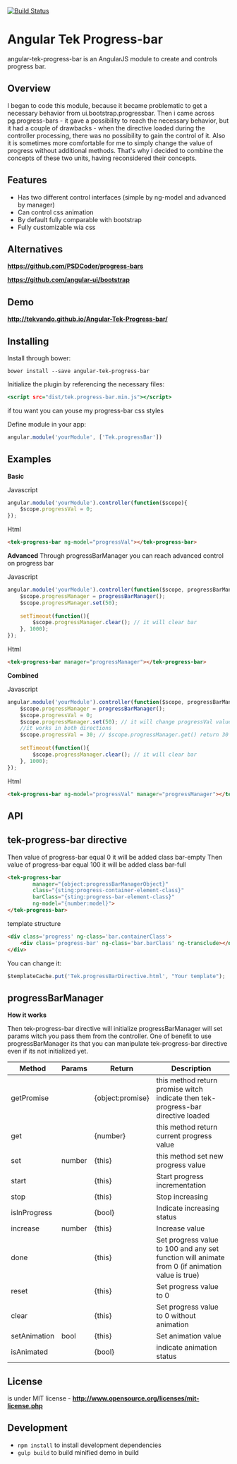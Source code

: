 [![Build Status](https://travis-ci.org/TekVanDo/Angular-Tek-Progress-bar.svg?branch=master)](https://travis-ci.org/TekVanDo/Angular-Tek-Progress-bar)

Angular Tek Progress-bar
==========================
angular-tek-progress-bar is an AngularJS module to create and controls progress bar.

## Overview
I began to code this module, because it became problematic to get a necessary behavior from ui.bootstrap.progressbar. 
Then i came across pg.progress-bars - it gave a possibility to reach the necessary behavior, 
but it had a couple of drawbacks - when the directive loaded during the controller processing, 
there was no possibility to gain the control of it.
Also it is sometimes more comfortable for me to simply change the value of progress without additional methods.
That's why i decided to combine the concepts of these two units, having reconsidered their concepts.

## Features

* Has two different control interfaces (simple by ng-model and advanced by manager)  
* Can control css animation
* By default fully comparable with bootstrap
* Fully customizable wia css


## Alternatives
**https://github.com/PSDCoder/progress-bars**

**https://github.com/angular-ui/bootstrap**

## Demo
**http://tekvando.github.io/Angular-Tek-Progress-bar/**
## Installing

Install through bower:
```
bower install --save angular-tek-progress-bar
```

Initialize the plugin by referencing the necessary files:

```htm
<script src="dist/tek.progress-bar.min.js"></script>
```

if tou want you can youse my progress-bar css styles 

Define module in your app:

```js
angular.module('yourModule', ['Tek.progressBar'])
```

## Examples

**Basic**

Javascript
```js
angular.module('yourModule').controller(function($scope){
	$scope.progressVal = 0;
});
```

Html

```html
<tek-progress-bar ng-model="progressVal"></tek-progress-bar>
```

**Advanced**
Through progressBarManager you can reach advanced control on progress bar

Javascript
```js
angular.module('yourModule').controller(function($scope, progressBarManager){
	$scope.progressManager = progressBarManager();
    $scope.progressManager.set(50);
    
    setTimeout(function(){
    	$scope.progressManager.clear(); // it will clear bar
    }, 1000);
});
```
Html
```html
<tek-progress-bar manager="progressManager"></tek-progress-bar>
```

**Combined**

Javascript
```js
angular.module('yourModule').controller(function($scope, progressBarManager){
	$scope.progressManager = progressBarManager(); 
    $scope.progressVal = 0;
    $scope.progressManager.set(50); // it will change progressVal value
    //it works in both directions
    $scope.progressVal = 30; // $scope.progressManager.get() return 30
    
    setTimeout(function(){
    	$scope.progressManager.clear(); // it will clear bar
    }, 1000);
});
```
Html
```html
<tek-progress-bar ng-model="progressVal" manager="progressManager"></tek-progress-bar>
```

## API

## tek-progress-bar directive

Then value of progress-bar equal 0 it will be added class bar-empty
Then value of progress-bar equal 100 it will be added class bar-full
```html
<tek-progress-bar
		manager="{object:progressBarManagerObject}"
		class="{sting:progress-container-element-class}"
		barClass="{sting:progress-bar-element-class}"
		ng-model="{number:model}">
</tek-progress-bar>
```

template structure
```html
<div class='progress' ng-class='bar.containerClass'>
	<div class='progress-bar' ng-class='bar.barClass' ng-transclude></div>
</div>
```
You can change it:
```js
$templateCache.put('Tek.progressBarDirective.html', "Your template");
```

## progressBarManager 

**How it works**

Then tek-progress-bar directive will initialize progressBarManager will set params witch you pass them from the controller.
One of benefit to use progressBarManager its that you can manipulate tek-progress-bar directive even if its not initialized yet.

Method      | Params | Return                   | Description                                                                    | 
------------| -------|--------------------------|--------------------------------------------------------------------------------|
getPromise  |        | {object:promise}    	    | this method return promise witch indicate then tek-progress-bar directive loaded |
get         |        | {number}				  	| this method return current progress value                                      |
set         | number | {this}                   | this method set new progress value                                             |
start       |        | {this}                   | Start progress incrementation                                                  | 
stop        |        | {this}                   | Stop increasing                                                                |
isInProgress|        | {bool}                   | Indicate increasing status                                                     |
increase    | number | {this}                   | Increase value                                                                 |
done        |        | {this}                   | Set progress value to 100 and any set function will animate from 0 (if animation value is true)|
reset       |        | {this}                   | Set progress value to 0                                                        |
clear       |        | {this}                   | Set progress value to 0 without animation                                      |
setAnimation| bool   | {this}                   | Set animation value                                                            |
isAnimated  |        | {bool} 				    | indicate animation status                                                      |


## License

is under MIT license - **http://www.opensource.org/licenses/mit-license.php**

## Development

* ```npm install``` to install development dependencies
* ```gulp build``` to build minified demo in build


